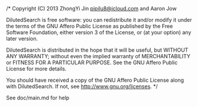 /*
Copyright (C) 2013  ZhongYi Jin <pipilu8@icloud.com> and Aaron Jow

DilutedSearch is free software: you can redistribute it and/or modify it
under the terms of the GNU Affero Public License as published by the Free
Software Foundation, either version 3 of the License, or (at your option)
any later version.

DilutedSearch is distributed in the hope that it will be useful, but WITHOUT
ANY WARRANTY; without even the implied warranty of MERCHANTABILITY or FITNESS
FOR A PARTICULAR PURPOSE.  See the GNU Affero Public License for more details.

You should have received a copy of the GNU Affero Public License along with
DilutedSearch.  If not, see <http://www.gnu.org/licenses>.
*/

See doc/main.md for help
